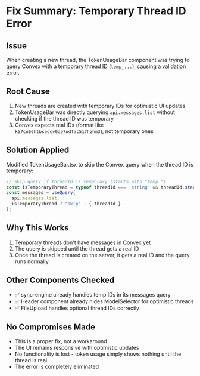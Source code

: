 # Fix Summary: Temporary Thread ID Error

## Issue
When creating a new thread, the TokenUsageBar component was trying to query Convex with a temporary thread ID (`temp_...`), causing a validation error.

## Root Cause
1. New threads are created with temporary IDs for optimistic UI updates
2. TokenUsageBar was directly querying `api.messages.list` without checking if the thread ID was temporary
3. Convex expects real IDs (format like `k57cn66htbsedcv0de7ndfac517hzhm3`), not temporary ones

## Solution Applied
Modified TokenUsageBar.tsx to skip the Convex query when the thread ID is temporary:

```typescript
// Skip query if threadId is temporary (starts with "temp_")
const isTemporaryThread = typeof threadId === 'string' && threadId.startsWith('temp_');
const messages = useQuery(
  api.messages.list, 
  isTemporaryThread ? "skip" : { threadId }
);
```

## Why This Works
1. Temporary threads don't have messages in Convex yet
2. The query is skipped until the thread gets a real ID
3. Once the thread is created on the server, it gets a real ID and the query runs normally

## Other Components Checked
- ✅ sync-engine already handles temp IDs in its messages query
- ✅ Header component already hides ModelSelector for optimistic threads
- ✅ FileUpload handles optional thread IDs correctly

## No Compromises Made
- This is a proper fix, not a workaround
- The UI remains responsive with optimistic updates
- No functionality is lost - token usage simply shows nothing until the thread is real
- The error is completely eliminated